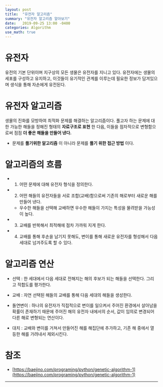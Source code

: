 ```yaml
---
layout: post
title:  "유전자 알고리즘"
summary: "유전자 알고리즘 알아보기"
date:   2019-09-25 13:00 -0400
categories: Algorithm
use_math: true
---
```


# 유전자
유전의 기본 단위이며 지구상의 모든 생물은 유전자를 지니고 있다. 유전자에는 생물의 세포를 구성하고 유지하고, 이것들이 유기적인 관계를 이루는데 필요한 정보가 담겨있으며 생식을 통해 자손에게 유전된다.


# 유전자 알고리즘
생물의 진화를 모방하여 최적화 문제를 해결하는 알고리즘이다. 풀고자 하는 문제에 대한 가능한 해들을 정해진 형태의 **자료구조로 표현** 한 다음, 이들을 점차적으로 변형함으로써 점점 **더 좋은 해들을 만들어 낸다.**

- 문제를 **풀기위한 알고리즘** 이 아니라 문제를 **풀기 위한 접근 방법** 이다.

# 알고리즘의 흐름
- 1. 어떤 문제에 대해 유전자 형식을 정의한다.

- 2. 어떤 해들의 유전자들을 서로 조합(교배)함으로써 기존의 해로부터 새로운 해를 만들어 낸다.
  + 우수한 해들을 선택해 교배하면 우수한 해들이 가지는 특성을 물려받을 가능성이 높다.

- 3. 교배를 반복해서 최적해에 점차 가까워 지게 한다.

- 4. 교배를 통해 후손을 남기지 못해도, 변이를 통해 새로운 유전자를 형성해서 다음 세대로 넘겨주도록 할 수 있다.

# 알고리즘 연산
- 선택 : 한 세대에서 다음 세대로 전해지는 해의 후보가 되는 해들을 선택한다. 그리고 적합도를 평가한다.

- 교배 : 자연 선택된 해들의 교배를 통해 다음 세대의 해들을 생성한다.

- 돌연변이 : 하나의 유전자가 직접적으로 변이를 일으켜서 주어진 환경에서 살아남을 확률이 존재하기 때문에 주어진 해의 유전자 내에서의 순서, 값이 임의로 변경되어 다른 해로 변형되는 연산이다.

- 대치 : 교배와 변이를 거쳐서 만들어진 해를 해집단에 추가하고, 기존 해 중에서 열등한 해를 가려내서 제외시킨다.

# 참조
- [https://baejino.com/programing/python/genetic-algorithm-1](https://baejino.com/programing/python/genetic-algorithm-1)

---
